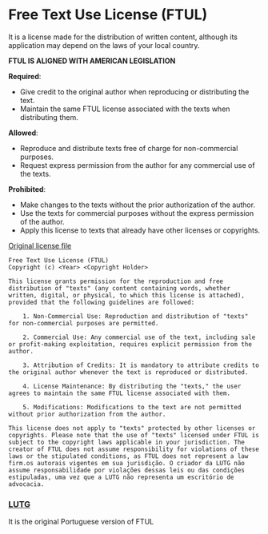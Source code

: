 # Free Text Use License (FTUL)
It is a license made for the distribution of written content, although its application may depend on the laws of your local country.

**FTUL IS ALIGNED WITH AMERICAN LEGISLATION**

**Required**:
- Give credit to the original author when reproducing or distributing the text.
- Maintain the same FTUL license associated with the texts when distributing them.

**Allowed**:
- Reproduce and distribute texts free of charge for non-commercial purposes.
- Request express permission from the author for any commercial use of the texts.

**Prohibited**:
- Make changes to the texts without the prior authorization of the author.
- Use the texts for commercial purposes without the express permission of the author.
- Apply this license to texts that already have other licenses or copyrights.

[Original license file](https://github.com/ElLowLeo/FTUL/blob/main/FTUL)

```
Free Text Use License (FTUL)
Copyright (c) <Year> <Copyright Holder>

This license grants permission for the reproduction and free distribution of "texts" (any content containing words, whether written, digital, or physical, to which this license is attached), provided that the following guidelines are followed:

    1. Non-Commercial Use: Reproduction and distribution of "texts" for non-commercial purposes are permitted.

    2. Commercial Use: Any commercial use of the text, including sale or profit-making exploitation, requires explicit permission from the author.

    3. Attribution of Credits: It is mandatory to attribute credits to the original author whenever the text is reproduced or distributed.

    4. License Maintenance: By distributing the "texts," the user agrees to maintain the same FTUL license associated with them.

    5. Modifications: Modifications to the text are not permitted without prior authorization from the author.

This license does not apply to "texts" protected by other licenses or copyrights. Please note that the use of "texts" licensed under FTUL is subject to the copyright laws applicable in your jurisdiction. The creator of FTUL does not assume responsibility for violations of these laws or the stipulated conditions, as FTUL does not represent a law firm.os autorais vigentes em sua jurisdição. O criador da LUTG não assume responsabilidade por violações dessas leis ou das condições estipuladas, uma vez que a LUTG não representa um escritório de advocacia.
```

### [LUTG](https://github.com/ElLowLeo/LUTG/)
It is the original Portuguese version of FTUL
